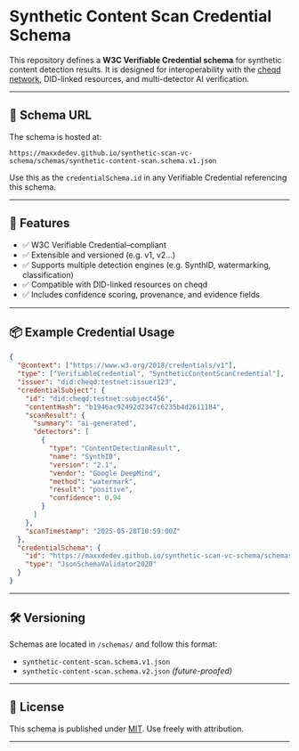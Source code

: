 # Synthetic Content Scan Credential Schema

This repository defines a **W3C Verifiable Credential schema** for synthetic content detection results. It is designed for interoperability with the [cheqd network](https://cheqd.io), DID-linked resources, and multi-detector AI verification.

---

## 📄 Schema URL

The schema is hosted at:

```
https://maxxdedev.github.io/synthetic-scan-vc-schema/schemas/synthetic-content-scan.schema.v1.json
```

Use this as the `credentialSchema.id` in any Verifiable Credential referencing this schema.

---

## 🧩 Features

- ✅ W3C Verifiable Credential–compliant
- ✅ Extensible and versioned (e.g. v1, v2...)
- ✅ Supports multiple detection engines (e.g. SynthID, watermarking, classification)
- ✅ Compatible with DID-linked resources on cheqd
- ✅ Includes confidence scoring, provenance, and evidence fields

---

## 📦 Example Credential Usage

```json
{
  "@context": ["https://www.w3.org/2018/credentials/v1"],
  "type": ["VerifiableCredential", "SyntheticContentScanCredential"],
  "issuer": "did:cheqd:testnet:issuer123",
  "credentialSubject": {
    "id": "did:cheqd:testnet:subject456",
    "contentHash": "b1946ac92492d2347c6235b4d2611184",
    "scanResult": {
      "summary": "ai-generated",
      "detectors": [
        {
          "type": "ContentDetectionResult",
          "name": "SynthID",
          "version": "2.1",
          "vendor": "Google DeepMind",
          "method": "watermark",
          "result": "positive",
          "confidence": 0.94
        }
      ]
    },
    "scanTimestamp": "2025-05-28T10:59:00Z"
  },
  "credentialSchema": {
    "id": "https://maxxdedev.github.io/synthetic-scan-vc-schema/schemas/synthetic-content-scan.schema.v1.json",
    "type": "JsonSchemaValidator2020"
  }
}
```

---

## 🛠 Versioning

Schemas are located in `/schemas/` and follow this format:

- `synthetic-content-scan.schema.v1.json`
- `synthetic-content-scan.schema.v2.json` *(future-proofed)*

---

## 🔖 License

This schema is published under [MIT](./LICENSE). Use freely with attribution.

---

